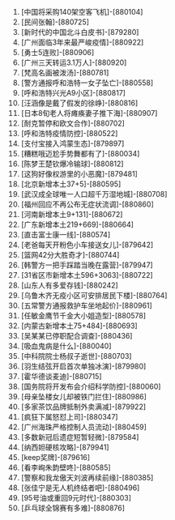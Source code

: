
1. [中国将采购140架空客飞机]-[880104]
1. [民间张翰]-[880725]
1. [新时代的中国北斗白皮书]-[879280]
1. [广州面临3年来最严峻疫情]-[880922]
1. [勇士5连败]-[880906]
1. [广州三天转运3.1万人]-[880920]
1. [梵高名画被泼汤]-[880781]
1. [警方通报呼和浩特一女子坠亡]-[880558]
1. [呼和浩特兴光A9小区]-[880817]
1. [汪涵像是戴了假发的徐峥]-[880816]
1. [日本8旬老人将瘫痪妻子推下海]-[880907]
1. [耐克暂停和欧文合作]-[880702]
1. [呼和浩特疫情防控]-[880522]
1. [支付宝接入鸿蒙生态]-[879897]
1. [糟糕哦迈尬手势舞都有了]-[880034]
1. [陈梦王楚钦爆冷输球]-[880812]
1. [这狗好像权游里的小恶魔]-[879481]
1. [北京新增本土37+5]-[880595]
1. [武汉成全球唯一人口超千万湿地城]-[880708]
1. [福州回应不再公布无症状流调]-[880860]
1. [河南新增本土9+131]-[880672]
1. [广东新增本土219+669]-[880664]
1. [直击富士康一线]-[880574]
1. [老爸每天开粉色小车接送女儿]-[879642]
1. [篮网42分大胜奇才]-[880744]
1. [韩警方一把手踩踏当晚在露营]-[879947]
1. [31省区市新增本土596+3063]-[880722]
1. [山东人有多爱存钱]-[880242]
1. [乌鲁木齐无疫小区可安排居民下楼]-[880764]
1. [五常警方通报救护车坐地起价]-[880961]
1. [任敏金鹰节千金大小姐造型]-[880578]
1. [内蒙古新增本土75+484]-[880693]
1. [吴某某已停职配合调查]-[880436]
1. [吸血鬼病是什么]-[880040]
1. [中科院院士杨叔子逝世]-[880703]
1. [羽生结弦开启首次单独冰演]-[879980]
1. [霍华德谈麦迪]-[880715]
1. [国务院将开发布会介绍科学防控]-[880060]
1. [母亲坠楼女儿却被铁门拦住]-[880986]
1. [多家茶饮品牌抵制外卖满减]-[879922]
1. [疯狂下属怒怼上司]-[880347]
1. [广州海珠严格控制人员流动]-[880459]
1. [多数新冠后遗症短暂轻微]-[879584]
1. [纳西妲硬核攻略]-[879941]
1. [keep奖牌]-[879616]
1. [看李峋朱韵壁咚]-[880585]
1. [警察和我龙傲天刘波再续前缘]-[880385]
1. [张佳宁是无人机终结者吧]-[880496]
1. [95号油或重回9元时代]-[880303]
1. [乒乓球全锦赛有多难]-[880876]